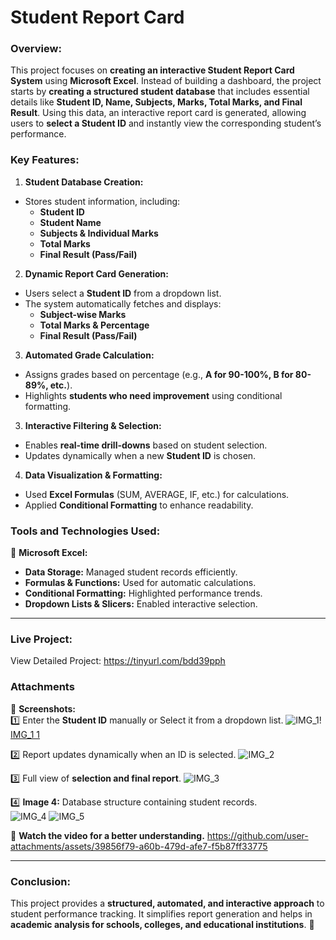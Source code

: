# Student Report Card
### **Overview:**  
This project focuses on **creating an interactive Student Report Card System** using **Microsoft Excel**. Instead of building a dashboard, the project starts by **creating a structured student database** that includes essential details like **Student ID, Name, Subjects, Marks, Total Marks, and Final Result**. Using this data, an interactive report card is generated, allowing users to **select a Student ID** and instantly view the corresponding student’s performance.  

### **Key Features:**  

1. **Student Database Creation:**  
- Stores student information, including:  
  - **Student ID**  
  - **Student Name**  
  - **Subjects & Individual Marks**  
  - **Total Marks**  
  - **Final Result (Pass/Fail)**  

2. **Dynamic Report Card Generation:**  
- Users select a **Student ID** from a dropdown list.  
- The system automatically fetches and displays:  
  - **Subject-wise Marks**  
  - **Total Marks & Percentage**  
  - **Final Result (Pass/Fail)**  

3. **Automated Grade Calculation:**  
- Assigns grades based on percentage (e.g., **A for 90-100%, B for 80-89%, etc.**).  
- Highlights **students who need improvement** using conditional formatting.  

3. **Interactive Filtering & Selection:**  
- Enables **real-time drill-downs** based on student selection.  
- Updates dynamically when a new **Student ID** is chosen.  

4. **Data Visualization & Formatting:**  
- Used **Excel Formulas** (SUM, AVERAGE, IF, etc.) for calculations.  
- Applied **Conditional Formatting** to enhance readability.  

### **Tools and Technologies Used:**  

📌 **Microsoft Excel:**  
- **Data Storage:** Managed student records efficiently.  
- **Formulas & Functions:** Used for automatic calculations.  
- **Conditional Formatting:** Highlighted performance trends.  
- **Dropdown Lists & Slicers:** Enabled interactive selection.  

---
### Live Project:  
View Detailed Project: https://tinyurl.com/bdd39pph

### **Attachments**  

📌 **Screenshots:**  
1️⃣ Enter the **Student ID** manually or Select it from a dropdown list.
![IMG_1](https://github.com/user-attachments/assets/4b3c646a-2969-4f17-b287-149e65409433)!
[IMG_1 1](https://github.com/user-attachments/assets/0dae67e3-8b86-468d-9c45-9907cdc94a75)

2️⃣ Report updates dynamically when an ID is selected.
![IMG_2](https://github.com/user-attachments/assets/8119ce31-dd87-4b6c-9cc9-13b3d330ffbc)

3️⃣ Full view of **selection and final report**.
![IMG_3](https://github.com/user-attachments/assets/ed4cb549-7855-4afa-b2b9-4ad6d9904b71)

4️⃣ **Image 4:** Database structure containing student records.  
![IMG_4](https://github.com/user-attachments/assets/b8a10f18-e804-4f65-be07-28adb641cee4)
![IMG_5](https://github.com/user-attachments/assets/23574d85-1295-4d0c-9563-b30122013394)

📌 **Watch the video for a better understanding.** 
https://github.com/user-attachments/assets/39856f79-a60b-479d-afe7-f5b87ff33775

---

### **Conclusion:**  
This project provides a **structured, automated, and interactive approach** to student performance tracking. It simplifies report generation and helps in **academic analysis for schools, colleges, and educational institutions**. 🚀  
